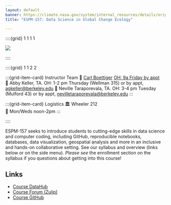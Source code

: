 ```yaml
---
layout: default 
banner: https://climate.nasa.gov/system/internal_resources/details/original/417_1263_banner-science-1600x500.jpg
title: "ESPM-157: Data Science in Global Change Ecology"

---
```


::::{grid} 1 1 1 1

![](https://climate.nasa.gov/system/internal_resources/details/original/417_1263_banner-science-1600x500.jpg)

::::


::::{grid}  1 1 2 2

:::{grid-item-card} Instructor Team
👤 [Carl Boettiger](https://carlboettiger.info)  [OH: 9a Friday by appt](https://berkeley.zoom.us/my/cboettig)  
👤 Abby Keller, TA. OH: 1-2 pm Thursday (Wellman 315) or by appt, agkeller@berkeley.edu
👤 Neville Taraporevala, TA. OH: 3-4 pm Tuesday (Mulford 43) or by appt, nevilletaraporevala@berkeley.edu
:::

:::{grid-item-card} Logistics
🏛 Wheeler 212  
📅 Mon/Weds noon-2pm
:::

::::


ESPM-157 seeks to introduce students to cutting-edge skills in data science and computer coding, including GitHub,
reproducible notebooks, databases, data visualization, geospatial analysis and more in an inclusive and hands-on
collaborative setting. See our syllabus and overview (links below or on the side menu). _Please see_ the enrollment section on the syllabus if you questions about getting into this course!

## Links

- [Course DataHub](https://nature.datahub.berkeley.edu) 
- [Course Forum (Zulip)](https://espm-157.zulipchat.com/)
- [Course GitHub](https://github.com/espm-157)

